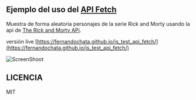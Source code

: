 ## Ejemplo del uso del [API Fetch](https://developer.mozilla.org/en-US/docs/Web/API/Fetch_API)

Muestra de forma aleatoria personajes de la serie Rick and Morty usando la api de [The Rick and Morty APi](https://rickandmortyapi.com/).

versión live [https://fernandochata.github.io/js_test_api_fetch/](https://fernandochata.github.io/js_test_api_fetch/)

![ScreenShoot](https://i.imgur.com/OLFkOJ8.png)

## LICENCIA

MIT
